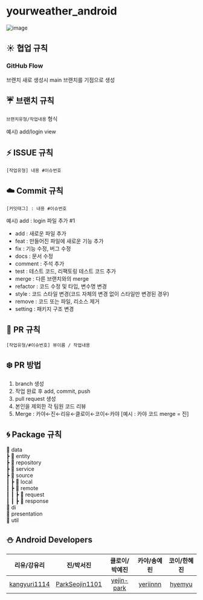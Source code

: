 # yourweather_android
![image](https://github.com/yourweather/yourweather-server/assets/65557784/d6b7ce15-3df7-4110-b605-c3ae19c0fcab)
## ☀️ 협업 규칙
### GitHub Flow
브랜치 새로 생성시 main 브랜치를 기점으로 생성

## ☔ 브랜치 규칙
`브랜치유형/작업내용` 형식

예시) add/login view

## ⚡ ISSUE 규칙
`[작업유형] 내용 #이슈번호`

## ☁️ Commit 규칙
`[커밋태그] : 내용 #이슈번호`

예시) add : login 파일 추가 #1

- add : 새로운 파일 추가 
- feat : 만들어진 파일에 새로운 기능 추가
- fix : 기능 수정, 버그 수정
- docs : 문서 수정
- comment : 주석 추가
- test : 테스트 코드, 리팩토링 테스트 코드 추가
- merge : 다른 브랜치와의 merge
- refactor : 코드 수정 및 타입, 변수명 변경
- style : 코드 스타일 변경(코드 자체의 변경 없이 스타일만 변경된 경우)
- remove : 코드 또는 파일, 리소스 제거
- setting : 패키지 구조 변경

## 🌊 PR 규칙
`[작업유형/#이슈번호] 뷰이름 / 작업내용`

## ❄️ PR 방법
1) branch 생성
2) 작업 완료 후 add, commit, push
3) pull request 생성
4) 본인을 제외한 각 팀원 코드 리뷰
5) Merge : 카야←진←리유←클로이←코이←카야
   [예시 : 카야 코드 merge = 진]

## 🌀 Package 규칙
📁 data<br/>
┣ 📁 entity<br/>
┣ 📁 repository<br/>
┣ 📁 service<br/>
┣ 📁 source<br/>
┃ ┣ 📁 local<br/>
┃ ┣ 📁 remote<br/>
┃ ┃ ┣ 📁 request<br/>
┃ ┃ ┣ 📁 response<br/>
📁 di<br/>
📁 presentation<br/>
📁 util

## ⛄ Android Developers
| 리유/강유리 | 진/박서진 | 클로이/박예진 | 카야/송예린 | 코이/한혜진 |
|:---------:|:----------:|:----------:|:----------:|:----------:|
| [kangyuri1114](https://github.com/kangyuri1114) | [ParkSeojin1101](https://github.com/ParkSeojin1101) | [yejin-park](https://github.com/yejin-park) | [yeriinnn](https://github.com/yeriinnn) | [hyemyu](https://github.com/hyemyu) |
